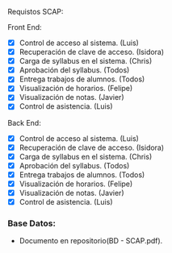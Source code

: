 Requistos SCAP:

Front End:

- [x] Control de acceso al sistema. (Luis)
- [x] Recuperación de clave de acceso. (Isidora)
- [x] Carga de syllabus en el sistema. (Chris)
- [x] Aprobación del syllabus. (Todos)
- [x] Entrega trabajos de alumnos. (Todos)
- [x] Visualización de horarios. (Felipe)
- [x] Visualización de notas. (Javier)
- [x] Control de asistencia. (Luis)

Back End:

- [x] Control de acceso al sistema. (Luis)
- [x] Recuperación de clave de acceso. (Isidora)
- [x] Carga de syllabus en el sistema. (Chris)
- [x] Aprobación del syllabus. (Todos)
- [x] Entrega trabajos de alumnos. (Todos)
- [x] Visualización de horarios. (Felipe)
- [x] Visualización de notas. (Javier)
- [x] Control de asistencia. (Luis)

### Base Datos:

- Documento en repositorio(BD - SCAP.pdf).
